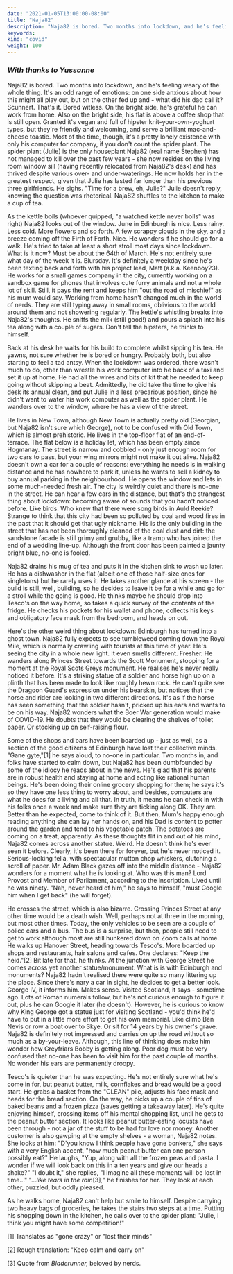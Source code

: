 ```yaml
---
date: "2021-01-05T13:00:00-08:00"
title: "Naja82"
description: "Naja82 is bored. Two months into lockdown, and he’s feeling weary of the whole thing."
keywords:
kind: "covid"
weight: 100
---
```


### *With thanks to Yussanne*

Naja82 is bored. Two months into lockdown, and he's feeling weary of the whole thing. It's an odd
range of emotions: on one side anxious about how this might all play out, but on the other fed up
and - what did his dad call it? Scunnert. That's it. Bored witless. On the bright side, he's
grateful he can work from home. Also on the bright side, his flat is above a coffee shop that is
still open. Granted it's vegan and full of hipster knit-your-own-yoghurt types, but they're friendly
and welcoming, and serve a brilliant mac-and-cheese toastie. Most of the time, though, it's a pretty
lonely existence with only his computer for company, if you don't count the spider plant. The spider
plant (Julie) is the only houseplant Naja82 (real name Stephen) has not managed to kill over the
past few years - she now resides on the living room window sill (having recently relocated from
Naja82's desk) and has thrived despite various over- and under-waterings. He now holds her in the
greatest respect, given that Julie has lasted far longer than his previous three girlfriends. He
sighs. "Time for a brew, eh, Julie?" Julie doesn't reply, knowing the question was rhetorical.
Naja82 shuffles to the kitchen to make a cup of tea.

As the kettle boils (whoever quipped, "a watched kettle never boils" was right) Naja82 looks out of
the window. June in Edinburgh is nice. Less rainy. Less cold. More flowers and so forth. A few
scrappy clouds in the sky, and a breeze coming off the Firth of Forth. Nice. He wonders if he should
go for a walk. He's tried to take at least a short stroll most days since lockdown. What is it now?
Must be about the 64th of March. He's not entirely sure what day of the week it is. Blursday. It's
definitely a weekday since he's been texting back and forth with his project lead, Matt (a.k.a.
Keenboy23). He works for a small games company in the city, currently working on a sandbox game for
phones that involves cute furry animals and not a whole lot of skill. Still, it pays the rent and
keeps him "out the road of mischief" as his mum would say. Working from home hasn't changed much in
the world of nerds. They are still typing away in small rooms, oblivious to the world around them
and not showering regularly. The kettle's whistling breaks into Naja82's thoughts. He sniffs the
milk (still good!) and pours a splash into his tea along with a couple of sugars. Don't tell the
hipsters, he thinks to himself.

Back at his desk he waits for his build to complete whilst sipping his tea. He yawns, not sure
whether he is bored or hungry. Probably both, but also starting to feel a tad antsy. When the
lockdown was ordered, there wasn't much to do, other than wrestle his work computer into he back of
a taxi and set it up at home. He had all the wires and bits of kit that he needed to keep going
without skipping a beat. Admittedly, he did take the time to give his desk its annual clean, and put
Julie in a less precarious position, since he didn't want to water his work computer as well as the
spider plant. He wanders over to the window, where he has a view of the street.

He lives in New Town, although New Town is actually pretty old (Georgian, but Naja82 isn't sure
which George), not to be confused with Old Town, which is almost prehistoric. He lives in the
top-floor flat of an end-of-terrace. The flat below is a holiday let, which has been empty since
Hogmanay. The street is narrow and cobbled - only just enough room for two cars to pass, but your
wing mirrors might not make it out alive. Naja82 doesn't own a car for a couple of reasons:
everything he needs is in walking distance and he has nowhere to park it, unless he wants to sell a
kidney to buy annual parking in the neighbourhood. He opens the window and lets in some much-needed
fresh air. The city is weirdly quiet and there is no-one in the street. He can hear a few cars in
the distance, but that's the strangest thing about lockdown: becoming aware of sounds that you
hadn't noticed before. Like birds. Who knew that there were song birds in Auld Reekie? Strange to
think that this city had been so polluted by coal and wood fires in the past that it should get that
ugly nickname. His is the only building in the street that has not been thoroughly cleaned of the
coal dust and dirt: the sandstone facade is still grimy and grubby, like a tramp who has joined the
end of a wedding line-up. Although the front door has been painted a jaunty bright blue, no-one is
fooled.

Naja82 drains his mug of tea and puts it in the kitchen sink to wash up later. He has a dishwasher
in the flat (albeit one of those half-size ones for singletons) but he rarely uses it. He takes
another glance at his screen - the build is still, well, building, so he decides to leave it be for
a while and go for a stroll while the going is good. He thinks maybe he should drop into Tesco's on
the way home, so takes a quick survey of the contents of the fridge. He checks his pockets for his
wallet and phone, collects his keys and obligatory face mask from the bedroom, and heads on out.

Here's the other weird thing about lockdown: Edinburgh has turned into a ghost town. Naja82 fully
expects to see tumbleweed coming down the Royal Mile, which is normally crawling with tourists at
this time of year. He's seeing the city in a whole new light. It even smells different. Fresher. He
wanders along Princes Street towards the Scott Monument, stopping for a moment at the Royal Scots
Greys monument. He realises he's never really noticed it before. It's a striking statue of a soldier
and horse high up on a plinth that has been made to look like roughly hewn rock. He can't quite see
the Dragoon Guard's expression under his bearskin, but notices that the horse and rider are looking
in two different directions. It's as if the horse has seen something that the soldier hasn't,
pricked up his ears and wants to be on his way. Naja82 wonders what the Boer War generation would
make of COVID-19. He doubts that they would be clearing the shelves of toilet paper. Or stocking up
on self-raising flour.

Some of the shops and bars have been boarded up - just as well, as a section of the good citizens of
Edinburgh have lost their collective minds. <span dir="rtl">"</span>Gane gyte,"[1] he says aloud, to
no-one in particular. Two months in, and folks have started to calm down, but Naja82 has been
dumbfounded by some of the idiocy he reads about in the news. He's glad that his parents are in
robust health and staying at home and acting like rational human beings. He's been doing their
online grocery shopping for them; he says it's so they have one less thing to worry about, and
besides, computers are what he does for a living and all that. In truth, it means he can check in
with his folks once a week and make sure they are ticking along OK. They are. Better than he
expected, come to think of it. But then, Mum's happy enough reading anything she can lay her hands
on, and his Dad is content to potter around the garden and tend to his vegetable patch. The potatoes
are coming on a treat, apparently. As these thoughts flit in and out of his mind, Naja82 comes
across another statue. Weird. He doesn't think he's ever seen it before. Clearly, it's been there
for forever, but he's never noticed it. Serious-looking fella, with spectacular mutton chop
whiskers, clutching a scroll of paper. Mr. Adam Black gazes off into the middle distance - Naja82
wonders for a moment what he is looking at. Who was this man? Lord Provost and Member of Parliament,
according to the inscription. Lived until he was ninety. "Nah, never heard of him," he says to
himself, "must Google him when I get back" (he will forget).

He crosses the street, which is also bizarre. Crossing Princes Street at any other time would be a
death wish. Well, perhaps not at three in the morning, but most other times. Today, the only
vehicles to be seen are a couple of police cars and a bus. The bus is a surprise, but then, people
still need to get to work although most are still hunkered down on Zoom calls at home. He walks up
Hanover Street, heading towards Tesco's. More boarded up shops and restaurants, hair salons and
cafes. One declares: "Keep the heid."[2] Bit late for that, he thinks. At the junction with George
Street he comes across yet another statue/monument. What is is with Edinburgh and monuments? Naja82
hadn't realised there were quite so many littering up the place. Since there's nary a car in sight,
he decides to get a better look. George IV, it informs him. Makes sense. Visited Scotland, it says -
sometime ago. Lots of Roman numerals follow, but he's not curious enough to figure it out, plus he
can Google it later (he doesn't). However, he is curious to know why King George got a statue just
for visiting Scotland - you'd think he'd have to put in a little more effort to get his own
memorial. Like climb Ben Nevis or row a boat over to Skye. Or sit for 14 years by his owner's grave.
Naja82 is definitely not impressed and carries on up the road without so much as a by-your-leave.
Although, this line of thinking does make him wonder how Greyfriars Bobby is getting along. Poor dog
must be very confused that no-one has been to visit him for the past couple of months. No wonder his
ears are permanently droopy.

Tesco's is quieter than he was expecting. He's not entirely sure what he's come in for, but peanut
butter, milk, cornflakes and bread would be a good start. He grabs a basket from the "CLEAN" pile,
adjusts his face mask and heads for the bread section. On the way, he picks up a couple of tins of
baked beans and a frozen pizza (saves getting a takeaway later). He's quite enjoying himself,
crossing items off his mental shopping list, until he gets to the peanut butter section. It looks
like peanut butter-eating locusts have been through - not a jar of the stuff to be had for love nor
money. Another customer is also gawping at the empty shelves - a woman, Naja82 notes. She looks at
him: "D'you know I think people have gone bonkers," she says with a very English accent, "how much
peanut butter can one person possibly eat?" He laughs, "Yup, along with all the frozen peas and
pasta. I wonder if we will look back on this in a ten years and give our heads a shake?" "I doubt
it," she replies, "I imagine all these moments will be lost in time..." "...*like tears in the
rain*[3]*,*" he finishes for her. They look at each other, puzzled, but oddly pleased.

As he walks home, Naja82 can't help but smile to himself. Despite carrying two heavy bags of
groceries, he takes the stairs two steps at a time. Putting his shopping down in the kitchen, he
calls over to the spider plant: "Julie, I think you might have some competition!"  

[1] Translates as "gone crazy" or "lost their minds"

[2] Rough translation: "Keep calm and carry on"

[3] Quote from *Bladerunner,* beloved by nerds.

